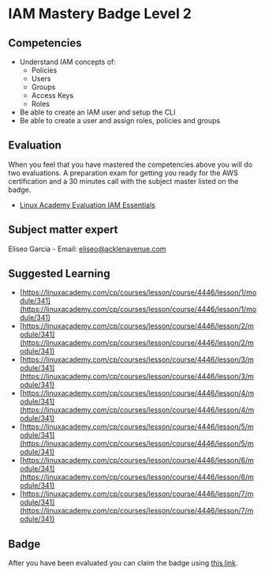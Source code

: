 # IAM Mastery Badge Level 2

## Competencies
- Understand IAM concepts of:
   - Policies
   - Users
   - Groups
   - Access Keys
   - Roles
- Be able to create an IAM user and setup the CLI
- Be able to create a user and assign roles, policies and groups

## Evaluation

When you feel that you have mastered the competencies above you will do two evaluations. A preparation exam for getting you ready for the AWS certification and a 30 minutes call with the subject master listed on the badge.

- [Linux Academy Evaluation IAM Essentials](https://app.linuxacademy.com/challenges/907e7b6a-86aa-4a7c-b62b-eca68551f337)   

## Subject matter expert
Eliseo Garcia - Email: eliseo@acklenavenue.com

## Suggested Learning   
- [https://linuxacademy.com/cp/courses/lesson/course/4446/lesson/1/module/341](https://linuxacademy.com/cp/courses/lesson/course/4446/lesson/1/module/341)
- [https://linuxacademy.com/cp/courses/lesson/course/4446/lesson/2/module/341](https://linuxacademy.com/cp/courses/lesson/course/4446/lesson/2/module/341)
- [https://linuxacademy.com/cp/courses/lesson/course/4446/lesson/3/module/341](https://linuxacademy.com/cp/courses/lesson/course/4446/lesson/3/module/341)
- [https://linuxacademy.com/cp/courses/lesson/course/4446/lesson/4/module/341](https://linuxacademy.com/cp/courses/lesson/course/4446/lesson/4/module/341)
- [https://linuxacademy.com/cp/courses/lesson/course/4446/lesson/5/module/341](https://linuxacademy.com/cp/courses/lesson/course/4446/lesson/5/module/341)
- [https://linuxacademy.com/cp/courses/lesson/course/4446/lesson/6/module/341](https://linuxacademy.com/cp/courses/lesson/course/4446/lesson/6/module/341)
- [https://linuxacademy.com/cp/courses/lesson/course/4446/lesson/7/module/341](https://linuxacademy.com/cp/courses/lesson/course/4446/lesson/7/module/341)


## Badge
After you have been evaluated you can claim the badge using [this link](https://badge-claim.herokuapp.com/badgeid/knmJFO2wRUi7J3igNU62iQ).
